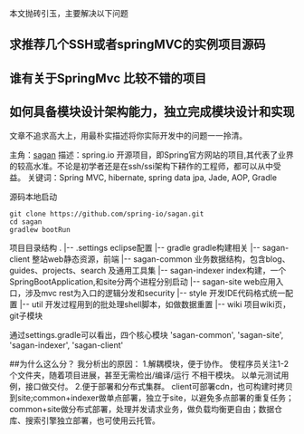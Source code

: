 本文抛砖引玉，主要解决以下问题

## 求推荐几个SSH或者springMVC的实例项目源码
## 谁有关于SpringMvc 比较不错的项目
## 如何具备模块设计架构能力，独立完成模块设计和实现

文章不追求高大上，用最朴实描述将你实际开发中的问题一一拎清。

主角：[sagan](https://github.com/spring-io/sagan "sagan")
描述：spring.io 开源项目，即Spring官方网站的项目,其代表了业界的较高水准。不论是初学者还是在ssh/ssi架构下耕作的工程师，都可以从中受益。
关键词：Spring MVC, hibernate, spring data jpa, Jade, AOP, Gradle

源码本地启动
```
git clone https://github.com/spring-io/sagan.git
cd sagan
gradlew bootRun
```

项目目录结构
.
|-- .settings eclipse配置
|-- gradle gradle构建相关
|-- sagan-client 整站web静态资源，前端
|-- sagan-common 业务数据结构，包含blog、guides、projects、search 及通用工具集
|-- sagan-indexer index构建，一个SpringBootApplication,和site分两个进程分别启动
|-- sagan-site web应用入口，涉及mvc rest为入口的逻辑分发和security
|-- style 开发IDE代码格式统一配置
|-- util 开发过程用到的批处理shell脚本，如做数据重置
|-- wiki 项目wiki页，git子模块

通过settings.gradle可以看出，四个核心模块 'sagan-common', 'sagan-site', 'sagan-indexer', 'sagan-client'

##为什么这么分？
我分析出的原因：
1.解耦模块，便于协作。
使程序员关注1-2个文件夹，随着项目进展，甚至无需检出/编译/运行 不相干模块。
以单元测试用例，接口做交付。
2.便于部署和分布式集群。
client可部署cdn，也可构建时拷贝到site;common+indexer做单点部署，独立于site，以避免多点部署的重复任务；common+site做分布式部署，处理并发请求业务，做负载均衡更自由；数据仓库、搜索引擎独立部署，也可使用云托管。


